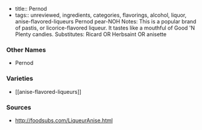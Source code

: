- title:: Pernod
- tags:: unreviewed, ingredients, categories, flavorings, alcohol, liquor, anise-flavored-liqueurs
Pernod pear-NOH Notes: This is a popular brand of pastis, or licorice-flavored liqueur. It tastes like a mouthful of Good 'N Plenty candies. Substitutes: Ricard OR Herbsaint OR anisette

### Other Names

* Pernod

### Varieties

* [[anise-flavored-liqueurs]]

### Sources
* http://foodsubs.com/LiqueurAnise.html
